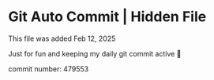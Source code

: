 # Git Auto Commit | Hidden File

This file was added Feb 12, 2025

Just for fun and keeping my daily git commit active 🤪

commit number: 479553
